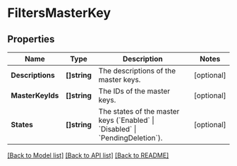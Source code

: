 # FiltersMasterKey

## Properties

Name | Type | Description | Notes
------------ | ------------- | ------------- | -------------
**Descriptions** | **[]string** | The descriptions of the master keys. | [optional] 
**MasterKeyIds** | **[]string** | The IDs of the master keys. | [optional] 
**States** | **[]string** | The states of the master keys (&#x60;Enabled&#x60; \\| &#x60;Disabled&#x60; \\| &#x60;PendingDeletion&#x60;). | [optional] 

[[Back to Model list]](../README.md#documentation-for-models) [[Back to API list]](../README.md#documentation-for-api-endpoints) [[Back to README]](../README.md)


